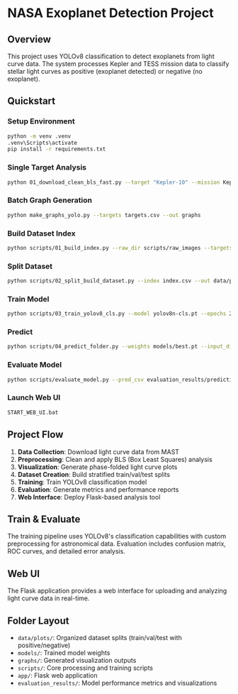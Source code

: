 # NASA Exoplanet Detection Project

## Overview
This project uses YOLOv8 classification to detect exoplanets from light curve data. The system processes Kepler and TESS mission data to classify stellar light curves as positive (exoplanet detected) or negative (no exoplanet).

## Quickstart

### Setup Environment
```bash
python -m venv .venv
.venv\Scripts\activate
pip install -r requirements.txt
```

### Single Target Analysis
```bash
python 01_download_clean_bls_fast.py --target "Kepler-10" --mission Kepler
```

### Batch Graph Generation
```bash
python make_graphs_yolo.py --targets targets.csv --out graphs
```

### Build Dataset Index
```bash
python scripts/01_build_index.py --raw_dir scripts/raw_images --targets targets.csv --out index.csv
```

### Split Dataset
```bash
python scripts/02_split_build_dataset.py --index index.csv --out data/plots
```

### Train Model
```bash
python scripts/03_train_yolov8_cls.py --model yolov8n-cls.pt --epochs 200 --imgsz 224 --batch 64 --device 0
```

### Predict
```bash
python scripts/04_predict_folder.py --weights models/best.pt --input_dir data/plots/test
```

### Evaluate Model
```bash
python scripts/evaluate_model.py --pred_csv evaluation_results/predictions_detail.csv
```

### Launch Web UI
```bash
START_WEB_UI.bat
```

## Project Flow
1. **Data Collection**: Download light curve data from MAST
2. **Preprocessing**: Clean and apply BLS (Box Least Squares) analysis
3. **Visualization**: Generate phase-folded light curve plots
4. **Dataset Creation**: Build stratified train/val/test splits
5. **Training**: Train YOLOv8 classification model
6. **Evaluation**: Generate metrics and performance reports
7. **Web Interface**: Deploy Flask-based analysis tool

## Train & Evaluate
The training pipeline uses YOLOv8's classification capabilities with custom preprocessing for astronomical data. Evaluation includes confusion matrix, ROC curves, and detailed error analysis.

## Web UI
The Flask application provides a web interface for uploading and analyzing light curve data in real-time.

## Folder Layout
- `data/plots/`: Organized dataset splits (train/val/test with positive/negative)
- `models/`: Trained model weights
- `graphs/`: Generated visualization outputs
- `scripts/`: Core processing and training scripts
- `app/`: Flask web application
- `evaluation_results/`: Model performance metrics and visualizations
